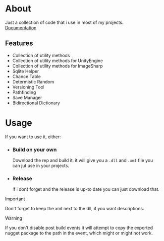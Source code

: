 # **About**
Just a collection of code that i use in most of my projects.   
[Documentation](https://petrosik.github.io/Utility-Stuff/)
## Features

- Collection of utility methods
- Collection of utility methods for UnityEngine 
- Collection of utility methods for ImageSharp
- Sqlite Helper
- Chance Table
- Determistic Random
- Versioning Tool
- Pathfinding
- Save Manager
- Bidirectional Dictionary

# **Usage**
If you want to use it, either:
- ### Build on your own
    Download the rep and build it. it will give you a `.dll` and `.xml` file you can jut use in your projects.
- ### Release
    If i donť forget and the release is up-to date you can just download that.
> [!IMPORTANT]
> Don't forget to keep the xml next to the dll, if you want descriptions.

> [!WARNING]
> If you don't disable post build events it will attempt to copy the exported nugget package to the path in the event, which might or might not work.
